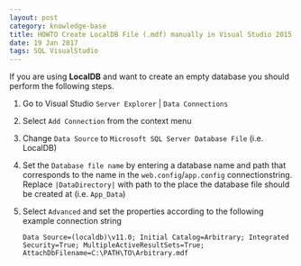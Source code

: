 ```yaml
---
layout: post
category: knowledge-base
title: HOWTO Create LocalDB File (.mdf) manually in Visual Studio 2015
date: 19 Jan 2017
tags: SQL VisualStudio
---
```


If you are using **LocalDB** and want to create an empty database you should perform the following steps.

1. Go to Visual Studio `Server Explorer` | `Data Connections`
1. Select `Add Connection` from the context menu
1. Change `Data Source` to `Microsoft SQL Server Database File` (i.e. LocalDB)
1. Set the `Database file name` by entering a database name and path that corresponds to the name in the `web.config`/`app.config` connectionstring.
  Replace `|DataDirectory|` with path to the place the database file should be created at (i.e. `App_Data`)
1. Select `Advanced` and set the properties according to the following example connection string

	```
	Data Source=(localdb)\v11.0; Initial Catalog=Arbitrary; Integrated Security=True; MultipleActiveResultSets=True; AttachDbFilename=C:\PATH\TO\Arbitrary.mdf
	```
